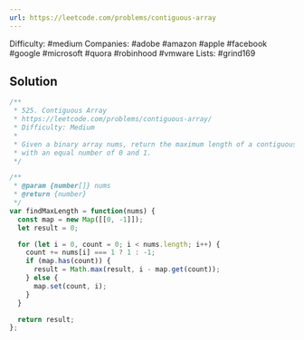 ```yaml
---
url: https://leetcode.com/problems/contiguous-array
---
```


Difficulty: #medium
Companies: #adobe #amazon #apple #facebook #google #microsoft #quora #robinhood #vmware
Lists: #grind169

## Solution

```javascript
/**
 * 525. Contiguous Array
 * https://leetcode.com/problems/contiguous-array/
 * Difficulty: Medium
 *
 * Given a binary array nums, return the maximum length of a contiguous subarray
 * with an equal number of 0 and 1.
 */

/**
 * @param {number[]} nums
 * @return {number}
 */
var findMaxLength = function(nums) {
  const map = new Map([[0, -1]]);
  let result = 0;

  for (let i = 0, count = 0; i < nums.length; i++) {
    count += nums[i] === 1 ? 1 : -1;
    if (map.has(count)) {
      result = Math.max(result, i - map.get(count));
    } else {
      map.set(count, i);
    }
  }

  return result;
};

```
